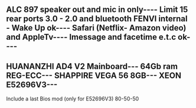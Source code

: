 ALC 897 speaker out and mic in only----
Limit 15 rear ports 3.0 - 2.0 and bluetooth FENVI internal - Wake Up ok----
Safari (Netflix- Amazon video) and AppleTv----
Imessage and facetime e.t.c ok----
------------------------------------------
HUANANZHI AD4 V2 Mainboard---
64Gb ram REG-ECC---
SHAPPIRE VEGA 56 8GB---
XEON E52696V3---
------------------------------------------
Include a last Bios mod (only for E52696V3) 80-50-50
